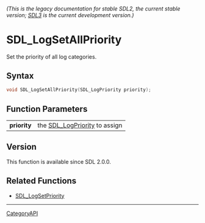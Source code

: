 ###### (This is the legacy documentation for stable SDL2, the current stable version; [SDL3](https://wiki.libsdl.org/SDL3/) is the current development version.)
# SDL_LogSetAllPriority

Set the priority of all log categories.

## Syntax

```c
void SDL_LogSetAllPriority(SDL_LogPriority priority);

```

## Function Parameters

|                  |                                                  |
| ---------------- | ------------------------------------------------ |
| **priority**     | the [SDL_LogPriority](SDL_LogPriority.md) to assign |

## Version

This function is available since SDL 2.0.0.

## Related Functions

* [SDL_LogSetPriority](SDL_LogSetPriority.md)

----
[CategoryAPI](CategoryAPI.md)
